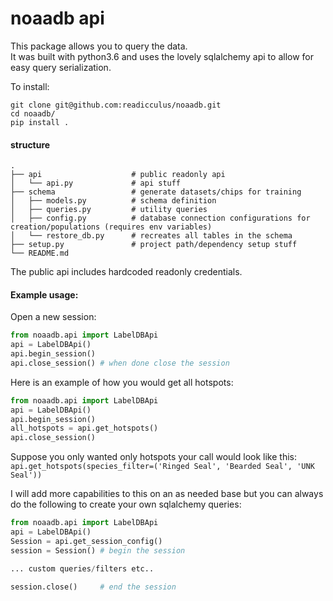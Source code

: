 # noaadb api
This package allows you to query the data.  
It was built with python3.6 and uses the lovely sqlalchemy api to allow for easy query serialization.

To install:
```
git clone git@github.com:readicculus/noaadb.git
cd noaadb/
pip install . 
```
#### structure
    .
    ├── api                    # public readonly api
    │   └── api.py             # api stuff
    ├── schema                 # generate datasets/chips for training
    │   ├── models.py          # schema definition
    │   ├── queries.py         # utility queries
    │   ├── config.py          # database connection configurations for creation/populations (requires env variables)
    │   └── restore_db.py      # recreates all tables in the schema
    ├── setup.py               # project path/dependency setup stuff
    └── README.md

The public api includes hardcoded readonly credentials.

#### Example usage:
Open a new session:
```python
from noaadb.api import LabelDBApi
api = LabelDBApi()
api.begin_session()
api.close_session() # when done close the session
```

Here is an example of how you would get all hotspots:
```python
from noaadb.api import LabelDBApi
api = LabelDBApi()
api.begin_session()
all_hotspots = api.get_hotspots()
api.close_session()
```

Suppose you only wanted only hotspots your call would look like this:
`api.get_hotspots(species_filter=('Ringed Seal', 'Bearded Seal', 'UNK Seal'))`

I will add more capabilities to this on an as needed base but you can always do the following to create your own sqlalchemy queries:
```python
from noaadb.api import LabelDBApi
api = LabelDBApi()
Session = api.get_session_config()
session = Session() # begin the session

... custom queries/filters etc..

session.close()     # end the session
```
